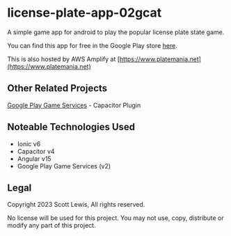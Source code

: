 # license-plate-app-02gcat
A simple game app for android to play the popular license plate state game.

You can find this app for free in the Google Play store [here](https://play.google.com/store/apps/details?id=com.lewis.cargame).

This is also hosted by AWS Amplify at [https://www.platemania.net](https://www.platemania.net)

## Other Related Projects

[Google Play Game Services](https://github.com/scottcl88/capacitor-google-game-services) - Capacitor Plugin


## Noteable Technologies Used

- Ionic v6
- Capacitor v4
- Angular v15
- Google Play Game Services (v2)

## Legal
Copyright 2023 Scott Lewis, All rights reserved.

No license will be used for this project. You may not use, copy, distribute or modify any part of this project.
